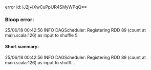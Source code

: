 error id: iJ2j+iXwCuPpUR4SMyWPqQ==
### Bloop error:

25/06/18 00:42:56 INFO DAGScheduler: Registering RDD 89 (count at main.scala:126) as input to shuffle 5
#### Short summary: 

25/06/18 00:42:56 INFO DAGScheduler: Registering RDD 89 (count at main.scala:126) as input to shuffl...